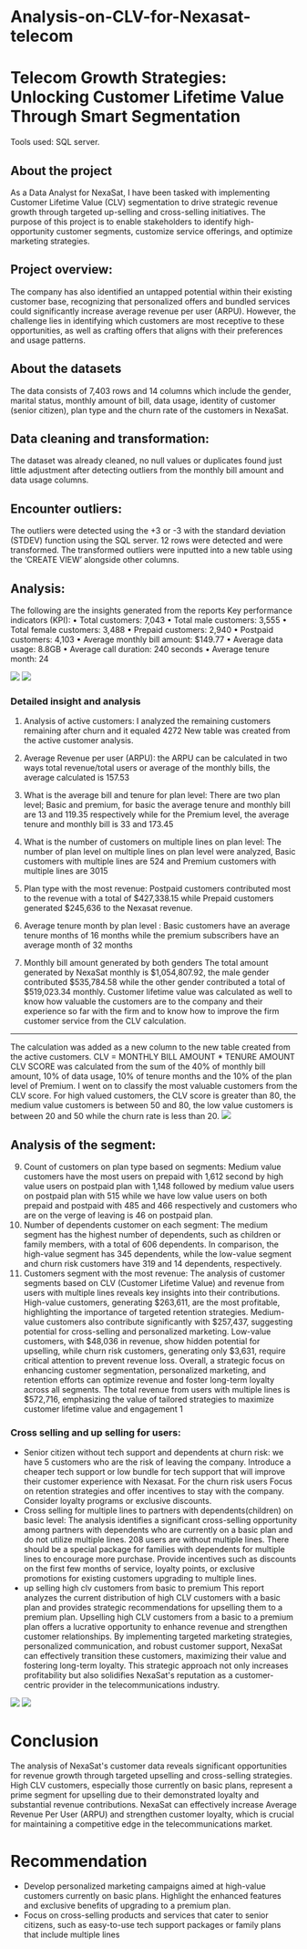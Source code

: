 # Analysis-on-CLV-for-Nexasat-telecom
# Telecom Growth Strategies: Unlocking Customer Lifetime Value Through Smart Segmentation
Tools used: SQL server. 
## About the project
As a Data Analyst for NexaSat, I have been tasked with implementing Customer Lifetime Value (CLV) segmentation to drive strategic revenue growth through targeted up-selling and cross-selling initiatives. The purpose of this project is to enable stakeholders to identify high-opportunity customer segments, customize service offerings, and optimize marketing strategies.
## Project overview: 
The company has also identified an untapped potential within their existing customer base, recognizing that personalized offers and bundled services could significantly increase average revenue per user (ARPU). However, the challenge lies in identifying which customers are most receptive to these opportunities, as well as crafting offers that aligns with their preferences and usage patterns. 
## About the datasets
The data consists of 7,403 rows and 14 columns which include the gender, marital status, monthly amount of bill, data usage, identity of customer (senior citizen), plan type and the churn rate of the customers in NexaSat. 
## Data cleaning and transformation: 
The dataset was already cleaned, no null values or duplicates found just little adjustment after detecting outliers from the monthly bill amount and data usage columns.
## Encounter outliers:
The outliers were detected using the +3 or -3 with the standard deviation (STDEV) function using the SQL server.  12 rows were detected and were transformed. The transformed outliers were inputted into a new table using the ‘CREATE VIEW’ alongside other columns. 
## Analysis: 
The following are the insights generated from the reports
Key performance indicators (KPI):
•	Total customers: 7,043
•	Total male customers: 3,555
•	Total female customers: 3,488
•	Prepaid customers: 2,940
•	Postpaid customers: 4,103
•	Average monthly bill amount: $149.77
•	Average data usage: 8.8GB
•	Average call duration: 240 seconds 
•	Average tenure month: 24

![](nexasat_1.PNG) ![](nexasat_2.PNG) 

### Detailed insight and analysis
1.	Analysis of active customers: I analyzed the remaining customers remaining after churn and it equaled 4272
New table was created from the active customer analysis. 
2.	Average Revenue per user (ARPU): the ARPU can be calculated in two ways total revenue/total users or average of the monthly bills, the average calculated is 157.53   
3.	What is the average bill and tenure for plan level:
There are two plan level; Basic and premium, for basic the average tenure and monthly bill are 13 and 119.35 respectively while for the Premium level, the average tenure and monthly bill is 33 and 173.45
4.	What is the number of customers on multiple lines on plan level:
The number of plan level on multiple lines on plan level were analyzed, Basic customers with multiple lines are 524 and Premium customers with multiple lines are 3015
5.	Plan type with the most revenue:
Postpaid customers contributed most to the revenue with a total of $427,338.15 while Prepaid customers generated $245,636 to the Nexasat revenue. 
6.	Average tenure month by plan level : Basic customers have an average tenure months of 16 months while the premium subscribers have an average month of 32 months   
 
7.	Monthly bill amount generated by both genders
The total amount generated by NexaSat monthly is $1,054,807.92, the male gender contributed $535,784.58 while the other gender contributed a total of $519,023.34 monthly.
Customer lifetime value was calculated as well to know how valuable the customers are to the company and their experience so far with the firm and to know how to improve the firm customer service from the CLV calculation.
**** 

The calculation was added as a new column to the new table created from the active customers. 
CLV = MONTHLY BILL AMOUNT * TENURE AMOUNT 
CLV SCORE was calculated from the sum of the 40% of monthly bill amount, 10% of data usage, 10% of tenure months and the 10% of the plan level of Premium.
I went on to classify the most valuable customers from the CLV score. 
For high valued customers, the CLV score is greater than 80, the medium value customers is between 50 and 80,
the low value customers is between 20 and 50 while the churn rate is less than 20.
![](nexasat_3.PNG) 

## Analysis of the segment:
9.	Count of customers on plan type based on segments: 
Medium value customers have the most users on prepaid with 1,612 second by high value users on postpaid plan with 1,148 followed by medium value users on postpaid plan with 515 while we have low value users on both prepaid and postpaid with 485 and 466 respectively and customers who are on the verge of leaving is 46 on postpaid plan.  
10.	Number of dependents customer on each segment:
The medium segment has the highest number of dependents, such as children or family members, with a total of 606 dependents. In comparison, the high-value segment has 345 dependents, while the low-value segment and churn risk customers have 319 and 14 dependents, respectively.
11.	Customers segment with the most revenue:
The analysis of customer segments based on CLV (Customer Lifetime Value) and revenue from users with multiple lines reveals key insights into their contributions. High-value customers, generating $263,611, are the most profitable, highlighting the importance of targeted retention strategies. Medium-value customers also contribute significantly with $257,437, suggesting potential for cross-selling and personalized marketing. Low-value customers, with $48,036 in revenue, show hidden potential for upselling, while churn risk customers, generating only $3,631, require critical attention to prevent revenue loss. Overall, a strategic focus on enhancing customer segmentation, personalized marketing, and retention efforts can optimize revenue and foster long-term loyalty across all segments. The total revenue from users with multiple lines is $572,716, emphasizing the value of tailored strategies to maximize customer lifetime value and engagement
1[](nexasat_4.PNG)

### Cross selling and up selling for users: 
-	Senior citizen without tech support and dependents at churn risk: we have 5 customers who are the risk of leaving the company. Introduce a cheaper tech support or low bundle for tech support that will improve their customer experience with Nexasat. For the churn risk users Focus on retention strategies and offer incentives to stay with the company. Consider loyalty programs or exclusive discounts. 
-	Cross selling for multiple lines to partners with dependents(children) on basic level: 
The analysis identifies a significant cross-selling opportunity among partners with dependents who are currently on a basic plan and do not utilize multiple lines. 208 users are without multiple lines. There should be a special package for families with dependents for multiple lines to encourage more purchase. Provide incentives such as discounts on the first few months of service, loyalty points, or exclusive promotions for existing customers upgrading to multiple lines.
-	up selling high clv customers from basic to premium
This report analyzes the current distribution of high CLV customers with a basic plan and provides strategic recommendations for upselling them to a premium plan. Upselling high CLV customers from a basic to a premium plan offers a lucrative opportunity to enhance revenue and strengthen customer relationships. By implementing targeted marketing strategies, personalized communication, and robust customer support, NexaSat can effectively transition these customers, maximizing their value and fostering long-term loyalty. This strategic approach not only increases profitability but also solidifies NexaSat's reputation as a customer-centric provider in the telecommunications industry.

![](nexasat_5.PNG)
![](nexasat_6.PNG)
# Conclusion 
The analysis of NexaSat's customer data reveals significant opportunities for revenue growth through targeted upselling and cross-selling strategies. High CLV customers, especially those currently on basic plans, represent a prime segment for upselling due to their demonstrated loyalty and substantial revenue contributions. NexaSat can effectively increase Average Revenue Per User (ARPU) and strengthen customer loyalty, which is crucial for maintaining a competitive edge in the telecommunications market.
# Recommendation
-	Develop personalized marketing campaigns aimed at high-value customers currently on basic plans. Highlight the enhanced features and exclusive benefits of upgrading to a premium plan. 
-	Focus on cross-selling products and services that cater to senior citizens, such as easy-to-use tech support packages or family plans that include multiple lines


